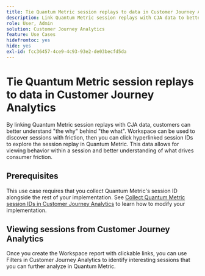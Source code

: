 ```yaml
---
title: Tie Quantum Metric session replays to data in Customer Journey Analytics
description: Link Quantum Metric session replays with CJA data to better understand "the why" behind "the what".
role: User, Admin
solution: Customer Journey Analytics
feature: Use Cases
hidefromtoc: yes
hide: yes
exl-id: fcc36457-4ce9-4c93-93e2-de03becfd5da
---
```

# Tie Quantum Metric session replays to data in Customer Journey Analytics

By linking Quantum Metric session replays with CJA data, customers can better understand "the why" behind "the what".  Workspace can be used to discover sessions with friction, then you can click hyperlinked session IDs to explore the session replay in Quantum Metric.  This data allows for viewing behavior within a session and better understanding of what drives consumer friction.

## Prerequisites

This use case requires that you collect Quantum Metric's session ID alongside the rest of your implementation. See [Collect Quantum Metric session IDs in Customer Journey Analytics](collect-session-id.md) to learn how to modify your implementation.

## Viewing sessions from Customer Journey Analytics

Once you create the Workspace report with clickable links, you can use Filters in Customer Journey Analytics to identify interesting sessions that you can further analyze in Quantum Metric.
